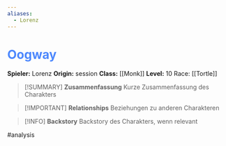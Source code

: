 ```yaml
---
aliases:
  - Lorenz
---
```

# <font color = 4d88fd>Oogway</font>
**Spieler:** Lorenz
**Origin:** session
**Class:** [[Monk]]
**Level:** 10
Race: [[Tortle]]

>[!SUMMARY] **Zusammenfassung**
>Kurze Zusammenfassung des Charakters

>[!IMPORTANT] **Relationships**
>Beziehungen zu anderen Charakteren

>[!INFO] **Backstory**
>Backstory des Charakters, wenn relevant

#analysis